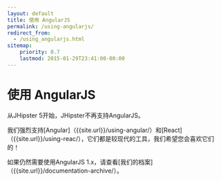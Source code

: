 ```yaml
---
layout: default
title: 使用 AngularJS
permalink: /using-angularjs/
redirect_from:
  - /using_angularjs.html
sitemap:
    priority: 0.7
    lastmod: 2015-01-29T23:41:00-00:00
---
```


# <i class="fa fa-html5"></i> 使用 AngularJS

从JHipster 5开始，JHipster不再支持AngularJS。

我们强烈支持[Angular]（{{site.url}}/using-angular/）和[React]（{{site.url}}/using-reac/），它们都是较现代的工具，我们希望您会喜欢它们的！

如果仍然需要使用AngularJS 1.x，请查看[我们的档案]（{{site.url}}/documentation-archive/）。